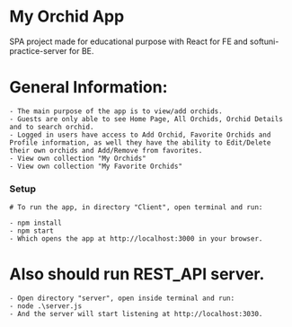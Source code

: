 # My Orchid App

SPA project made for educational purpose with React for FE and softuni-practice-server for BE.

# General Information:
```
- The main purpose of the app is to view/add orchids.
- Guests are only able to see Home Page, All Orchids, Orchid Details and to search orchid.
- Logged in users have access to Add Orchid, Favorite Orchids and Profile information, as well they have the ability to Edit/Delete their own orchids and Add/Remove from favorites.
- View own collection "My Orchids"
- View own collection "My Favorite Orchids"
```

### Setup
```
# To run the app, in directory "Client", open terminal and run:

- npm install
- npm start
- Which opens the app at http://localhost:3000 in your browser.
```
# Also should run REST_API server.
```
- Open directory "server", open inside terminal and run:
- node .\server.js
- And the server will start listening at http://localhost:3030.
```
